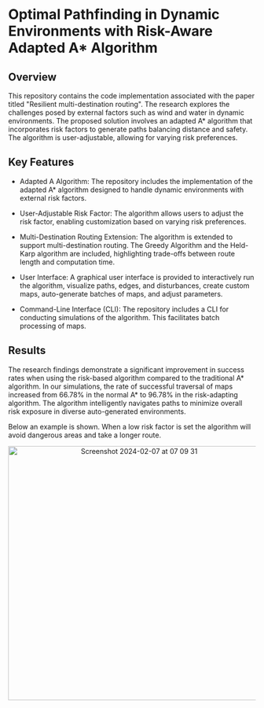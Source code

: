 # Optimal Pathfinding in Dynamic Environments with Risk-Aware Adapted A* Algorithm
## Overview
This repository contains the code implementation associated with the paper titled "Resilient
multi-destination routing". The research explores the challenges posed by external factors such as wind and water in dynamic environments. The proposed solution involves an adapted A* algorithm that incorporates risk factors to generate paths balancing distance and safety. The algorithm is user-adjustable, allowing for varying risk preferences.

## Key Features
* Adapted A Algorithm: The repository includes the implementation of the adapted A* algorithm designed to handle dynamic environments with external risk factors.

* User-Adjustable Risk Factor: The algorithm allows users to adjust the risk factor, enabling customization based on varying risk preferences.

* Multi-Destination Routing Extension: The algorithm is extended to support multi-destination routing. The Greedy Algorithm and the Held-Karp algorithm are included, highlighting trade-offs between route length and computation time.

* User Interface: A graphical user interface is provided to interactively run the algorithm, visualize paths, edges, and disturbances, create custom maps, auto-generate batches of maps, and adjust parameters.

* Command-Line Interface (CLI): The repository includes a CLI for conducting simulations of the algorithm. This facilitates batch processing of maps.

## Results
The research findings demonstrate a significant improvement in success rates when using the risk-based algorithm compared to the traditional A* algorithm. In our simulations, the rate of successful traversal of maps increased from 66.78% in the normal A* to 96.78% in the risk-adapting algorithm. The algorithm intelligently navigates paths to minimize overall risk exposure in diverse auto-generated environments.

Below an example is shown. When a low risk factor is set the algorithm will avoid dangerous areas and take a longer route.
<p align="center">
  <img width="517" alt="Screenshot 2024-02-07 at 07 09 31" src="https://github.com/JonasStjerne/P7/assets/73853586/19c29ad2-f339-48b3-992c-4be7e1307814">
</p>
